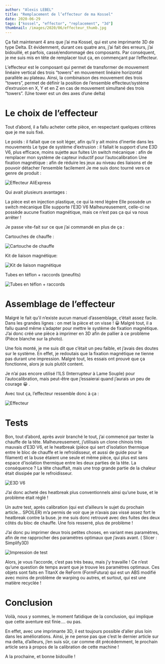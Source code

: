 ```yaml
---
author: "Alexis LEBEL"
title: "Remplacement de l’effecteur de ma Kossel"
date: 2020-06-29
tags: ["kossel", "effector", "replacement", "3d"]
thumbnail: /images/2020/06/effecteur_thumb.jpg
---
```


Ça fait maintenant 4 ans que j’ai ma Kossel, qui est une imprimante 3D de type Delta. Et évidemment, durant ces quatre ans, j’ai fait des erreurs, j’ai bidouillé, et parfois, cassé/endommagé des composants. Par conséquent, je me suis mis en tête de remplacer tout ça, en commençant par l’effecteur.

L’effecteur est le composant qui permet de transformer de mouvement linéaire vertical des trois “towers” en mouvement linéaire horizontal parallèle au plateau. Ainsi, la combinaison des mouvement des trois “towers”, permet de définir la position de l’ensemble effecteur/système d’extrusion en X, Y et en Z en cas de mouvement simultané des trois “towers”. (Une tower est un des axes d’une delta)

# Le choix de l’effecteur

Tout d’abord, il a fallu acheter cette pièce, en respectant quelques critères que je me suis fixé.

Le poids : il fallait que ce soit léger, afin qu’il y ait moins d’inertie dans les mouvements
Le type de système d’extrusion : il fallait le support d’une E3D V6, plus efficace, moins sujette aux fuites
Un switch mécanique : afin de remplacer mon système de capteur inductif pour l’autocalibration
Une fixation magnétique : afin de réduire les jeux au niveau des liaisons et de pouvoir détacher l’ensemble facilement
Je me suis donc tourné vers ce genre de produit :

![Effecteur AliExpress](/images/2020/06/effector_ali.webp)


Qui avait plusieurs avantages :

La pièce est en injection plastique, ce qui la rend légère
Elle possède un switch mécanique
Elle supporte l’E3D V6
Malheureusement, celle-ci ne possède aucune fixation magnétique, mais ce n’est pas ça qui va nous arrêter !

Je passe vite-fait sur ce que j’ai commandé en plus de ça :

Cartouches de chauffe :

![Cartouche de chauffe](/images/2020/06/hc.jpeg)

Kit de liaison magnétique:

![Kit de liaison magnétique](/images/2020/06/magnetic_ball.jpg)

Tubes en téflon + raccords (pneufits)

![Tubes en téflon + raccords](/images/2020/06/pneu-ptfe.jpg)

# Assemblage de l’effecteur

Malgré le fait qu’il n’existe aucun manuel d’assemblage, c’était assez facile. Dans les grandes lignes : on met la pièce et on visse ! 😀 Malgré tout, il a fallu quand même s’adapter pour mettre le système de fixation magnétique. J’ai donc créé une pièce à imprimer en 3D afin de pallier à ce problème (Pièce blanche sur la photo).

Une fois monté, je me suis dit que c’était un peu faible, et j’avais des doutes sur le système. En effet, je redoutais que la fixation magnétique ne tienne pas durant une impression. Malgré tout, les essais ont prouvé que ça fonctionne, alors je suis plutôt content.

Je n’ai pas encore utilisé l’ILS (Interrupteur à Lame Souple) pour l’autocalibration, mais peut-être que j’essaierai quand j’aurais un peu de courage 😀 .

Avec tout ça, l’effecteur ressemble donc à ça :

![Effecteur](/images/2020/06/effecteur_thumb.jpg)
# Tests

Bon, tout d’abord, après avoir branché le tout, j’ai commencé par tester la chauffe de la tête. Malheureusement, j’utilisais un clone chinois très mauvais d’E3D V6, et le heatbreak (pièce qui sert d’isolation thermique entre le bloc de chauffe et le refroidisseur, et aussi de guide pour le filament) et la buse étaient une seule et même pièce, qui plus est sans espace d’isolation thermique entre les deux parties de la tête. La conséquence ? La tête chauffait, mais une trop grande partie de la chaleur était dissipée par le refroidisseur.

![E3D V6](/images/2020/06/v6.png)

 J’ai donc acheté des heatbreak plus conventionnels ainsi qu’une buse, et le problème était réglé !

Un autre test, après calibration (qui est d’ailleurs le sujet du prochain article… SPOILER) m’a permis de voir que je n’avais pas vissé assez fort le heatbreak contre la buse. je me suis donc retrouvé avec des fuites des deux côtés du bloc de chauffe. Une fois resserré, plus de problème !

J’ai donc pu imprimer deux trois petites choses, en variant mes paramètres, afin de me rapprocher des paramètres optimaux que j’avais avant. ( Slicer : Simplify3D)

![Impression de test](/images/2020/06/impressions.jpg)

Alors, je vous l’accorde, c’est pas très beau, mais j’y travaille ! Ce n’est qu’une question de temps avant que je trouve les paramètres optimaux. Ces objets sont faits en TitanX de ReForm (FormFutura) qui est un ABS modifié avec moins de problème de warping ou autres, et surtout, qui est une matière recyclée !

# Conclusion

Voilà, nous y sommes, le moment fatidique de la conclusion, qui implique que cette aventure est finie…. ou pas.

En effet, avec une imprimante 3D, il est toujours possible d’aller plus loin dans les améliorations. Ainsi, je ne pense pas que c’est le dernier article sur ma delta, d’ailleurs, j’en suis sûr, car comme dit précédemment, le prochain article sera à propos de la calibration de cette machine !

A la prochaine, et bonne bidouille !